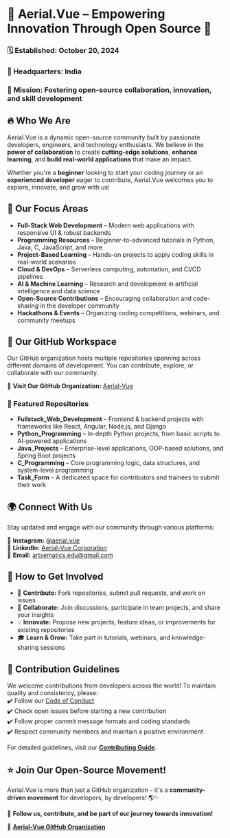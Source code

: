 # 🌟 Aerial.Vue – Empowering Innovation Through Open Source 🌟  

### 🗓️ **Established:** October 20, 2024  
### 🏢 **Headquarters:** India  
### 🚀 **Mission:** Fostering open-source collaboration, innovation, and skill development  

## 🔥 Who We Are  
Aerial.Vue is a dynamic open-source community built by passionate developers, engineers, and technology enthusiasts. We believe in the **power of collaboration** to create **cutting-edge solutions**, **enhance learning**, and **build real-world applications** that make an impact.  

Whether you're a **beginner** looking to start your coding journey or an **experienced developer** eager to contribute, Aerial.Vue welcomes you to explore, innovate, and grow with us!  

## 🎯 Our Focus Areas  
- **Full-Stack Web Development** – Modern web applications with responsive UI & robust backends  
- **Programming Resources** – Beginner-to-advanced tutorials in Python, Java, C, JavaScript, and more  
- **Project-Based Learning** – Hands-on projects to apply coding skills in real-world scenarios  
- **Cloud & DevOps** – Serverless computing, automation, and CI/CD pipelines  
- **AI & Machine Learning** – Research and development in artificial intelligence and data science  
- **Open-Source Contributions** – Encouraging collaboration and code-sharing in the developer community  
- **Hackathons & Events** – Organizing coding competitions, webinars, and community meetups  

## 📌 Our GitHub Workspace  
Our GitHub organization hosts multiple repositories spanning across different domains of development. You can contribute, explore, or collaborate with our community.  

🔗 **Visit Our GitHub Organization:** [Aerial-Vue](https://github.com/Aerial-Vue)  

### 📂 Featured Repositories  
- **Fullstack_Web_Development** – Frontend & backend projects with frameworks like React, Angular, Node.js, and Django  
- **Python_Programming** – In-depth Python projects, from basic scripts to AI-powered applications  
- **Java_Projects** – Enterprise-level applications, OOP-based solutions, and Spring Boot projects  
- **C_Programming** – Core programming logic, data structures, and system-level programming  
- **Task_Form** – A dedicated space for contributors and trainees to submit their work  

## 🌍 Connect With Us  
Stay updated and engage with our community through various platforms:  

📸 **Instagram:** [@aerial.vue](https://www.instagram.com/aerial.vue?igsh=ZTJ6Z3o0b2NkYnB2)  
💼 **LinkedIn:** [Aerial-Vue Corporation](https://www.linkedin.com/company/aerial-vue-corporation/)  
📧 **Email:** [artsematics.edu@gmail.com](mailto:artsematics.edu@gmail.com)  

## 🤝 How to Get Involved  
- 🚀 **Contribute:** Fork repositories, submit pull requests, and work on issues  
- 📢 **Collaborate:** Join discussions, participate in team projects, and share your insights  
- 💡 **Innovate:** Propose new projects, feature ideas, or improvements for existing repositories  
- 🎓 **Learn & Grow:** Take part in tutorials, webinars, and knowledge-sharing sessions  

## 📜 Contribution Guidelines  
We welcome contributions from developers across the world! To maintain quality and consistency, please:  
✔️ Follow our [Code of Conduct](#)  
✔️ Check open issues before starting a new contribution  
✔️ Follow proper commit message formats and coding standards  
✔️ Respect community members and maintain a positive environment  

For detailed guidelines, visit our **[Contributing Guide](#)**.  

## ⭐ Join Our Open-Source Movement!  
Aerial.Vue is more than just a GitHub organization – it's a **community-driven movement** for developers, by developers! 🌎✨  

🚀 **Follow us, contribute, and be part of our journey towards innovation!**  

🔗 [**Aerial-Vue GitHub Organization**](https://github.com/Aerial-Vue)  

